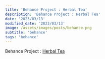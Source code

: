 ```yaml
---
title: 'Behance Project : Herbal Tea'
description: 'Behance Project : Herbal Tea'
date: '2023/03/13'
modified_date: '2023/03/13'
image: /assets/images/posts/behance.png
subtitle: 'behance'
tags: 'behance'
---
```


Behance Project : [Herbal Tea](https://www.behance.net/gallery/33880290/Herbal-Tea)
